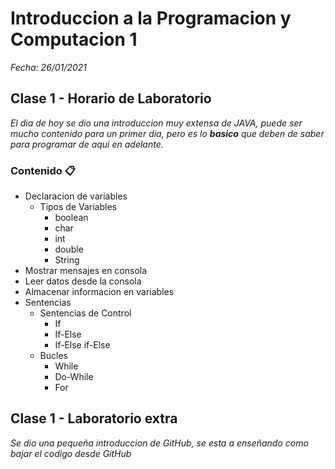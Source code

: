 # Introduccion a la Programacion y Computacion 1

_Fecha: 26/01/2021_

## Clase 1 - Horario de Laboratorio

_El dia de hoy se dio una introduccion muy extensa de JAVA, puede ser mucho contenido para un primer dia, pero es lo **basico** que deben de saber para programar de aqui en adelante._

### Contenido 📋

- Declaracion de variables
	- Tipos de Variables
		- boolean
		- char
		- int
		- double
		- String
- Mostrar mensajes en consola
- Leer datos desde la consola
- Almacenar informacion en variables
- Sentencias
	- Sentencias de Control
		- If
		- If-Else
		- If-Else if-Else
	- Bucles
		- While
		- Do-While
		- For


## Clase 1 - Laboratorio extra

_Se dio una pequeña introduccion de GitHub, se esta a enseñando como bajar el codigo desde GitHub_
